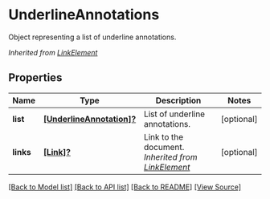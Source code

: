 ﻿# UnderlineAnnotations
Object representing a list of underline annotations.

*Inherited from [LinkElement](LinkElement.md)*
## Properties
Name | Type | Description | Notes
------------ | ------------- | ------------- | -------------
**list** | [**[UnderlineAnnotation]?**](UnderlineAnnotation.md) | List of underline annotations. | [optional]
**links** | [**[Link]?**](Link.md) | Link to the document.<br />*Inherited from [LinkElement](LinkElement.md)* | [optional]

[[Back to Model list]](../README.md#documentation-for-models) [[Back to API list]](../README.md#documentation-for-api-endpoints) [[Back to README]](../README.md) [[View Source]](../AsposePdfCloud/Models/UnderlineAnnotations.swift)

